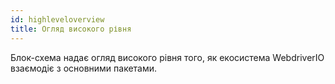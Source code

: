 ```yaml
---
id: highleveloverview
title: Огляд високого рівня
---
```

Блок-схема надає огляд високого рівня того, як екосистема WebdriverIO взаємодіє з основними пакетами.

<CreateFlowcharts id='highleveloverview' />
